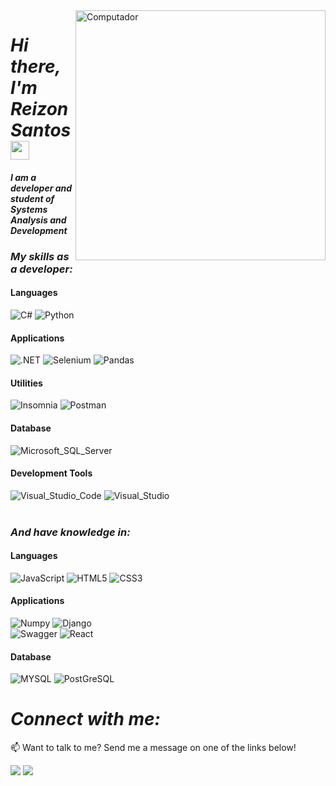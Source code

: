 <img src="https://raw.githubusercontent.com/MicaelliMedeiros/micaellimedeiros/master/image/computer-illustration.png" min-width="400px" max-width="400px" width="400px" align="right" alt="Computador">

# *Hi there, I'm Reizon Santos* <img src="https://raw.githubusercontent.com/iampavangandhi/iampavangandhi/master/gifs/Hi.gif" width="30px"> 

#### *I am a developer and student of Systems Analysis and Development*


### *My skills as a developer:*

#### Languages 
  ![C#](https://img.shields.io/badge/C%23-239120?style=flat&logo=c-sharp&logoColor=white)
  ![Python](https://img.shields.io/badge/Python-3776AB?style=flat&logo=python&logoColor=white)
<br />

#### Applications
  ![.NET](https://img.shields.io/badge/.NET-512BD4?style=flat&logo=dotnet&logoColor=white)
  ![Selenium](https://img.shields.io/badge/Selenium-43B02A?style=flat&logo=Selenium&logoColor=white)
  ![Pandas](https://img.shields.io/badge/Pandas-2C2D72?style=flat&logo=pandas&logoColor=white)
<br />

#### Utilities
  ![Insomnia](https://img.shields.io/badge/Insomnia-5849be?style=flat&logo=Insomnia&logoColor=white)
  ![Postman](https://img.shields.io/badge/Postman-FF6C37?style=flat&logo=Postman&logoColor=white)
<br />

#### Database
  ![Microsoft_SQL_Server](https://img.shields.io/badge/Microsoft_SQL_Server-CC2927?style=flat&logo=microsoft-sql-server&logoColor=white)
<br />

#### Development Tools
  ![Visual_Studio_Code](https://img.shields.io/badge/Visual_Studio_Code-0078D4?style=flat&logo=visual%20studio%20code&logoColor=white)
  ![Visual_Studio](https://img.shields.io/badge/Visual_Studio-5C2D91?style=flat&logo=visual%20studio&logoColor=white)
<br />
<br />


### *And have knowledge in:*
#### Languages 
  ![JavaScript](https://img.shields.io/badge/JavaScript-323330?style=flat&logo=javascript&logoColor=F7DF1E)
  ![HTML5](https://img.shields.io/badge/HTML5-E34F26?style=flat&logo=html5&logoColor=white)
  ![CSS3](https://img.shields.io/badge/CSS3-1572B6?style=flat&logo=css3&logoColor=white)
<br />

#### Applications
  ![Numpy](https://img.shields.io/badge/Numpy-777BB4?style=flat&logo=numpy&logoColor=white)
  ![Django](https://img.shields.io/badge/Django-092E20?style=flat&logo=django&logoColor=green)	
  ![Swagger](https://img.shields.io/badge/Swagger-85EA2D?style=flat&logo=Swagger&logoColor=white)
  ![React](https://img.shields.io/badge/React-20232A?style=flat&logo=react&logoColor=61DAFB)
<br />

#### Database
  ![MYSQL](https://img.shields.io/badge/MySQL-005C84?style=flat&logo=mysql&logoColor=white)
  ![PostGreSQL](https://img.shields.io/badge/PostgreSQL-316192?style=flat&logo=postgresql&logoColor=white)
<br />



# *Connect with me:*

<p align="left">
📫  Want to talk to me? Send me a message on one of the links below!
</p>

<p align="left">
<a href="mailto:reizonsantos96@gmail.com" alt="Gmail">
<img src="https://img.shields.io/badge/-reizonsantos96@gmail.com-e34c41?style=flat-square&labelColor=e34c41&logo=gmail&logoColor=white&link=reizonsantos96@gmail.com" /></a>
  
<a href="https://www.linkedin.com/in/reizon-santos-46b823160" alt="Linkedin">
<img src="https://img.shields.io/badge/-Reizon-blue?style=flat-square&logo=Linkedin&logoColor=white&link=https://www.linkedin.com/in/reizon-santos-46b823160/" /></a>

